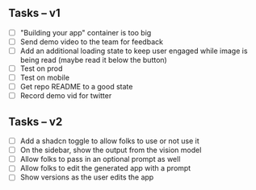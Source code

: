 ## Tasks – v1

- [ ] "Building your app" container is too big
- [ ] Send demo video to the team for feedback
- [ ] Add an additional loading state to keep user engaged while image is being read (maybe read it below the button)
- [ ] Test on prod
- [ ] Test on mobile
- [ ] Get repo README to a good state
- [ ] Record demo vid for twitter

## Tasks – v2

- [ ] Add a shadcn toggle to allow folks to use or not use it
- [ ] On the sidebar, show the output from the vision model
- [ ] Allow folks to pass in an optional prompt as well
- [ ] Allow folks to edit the generated app with a prompt
- [ ] Show versions as the user edits the app
